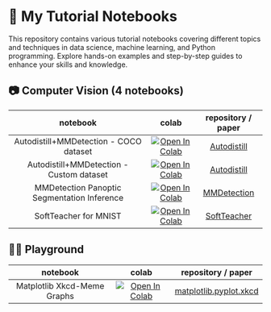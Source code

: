 # 📓 My Tutorial Notebooks
This repository contains various tutorial notebooks covering different topics and techniques in data science, machine learning, and Python programming. Explore hands-on examples and step-by-step guides to enhance your skills and knowledge.

## 📷 Computer Vision (4 notebooks)
| **notebook** | **colab** | **repository / paper** |
|:------------:|:---------:|:----------------------:|
|Autodistill+MMDetection - COCO dataset|<a target="_blank" href="https://colab.research.google.com/github/bhyun-kim/automation/blob/main/autodistill_mmdet-COCO.ipynb"> <img src="https://colab.research.google.com/assets/colab-badge.svg" alt="Open In Colab"/> </a>|[Autodistill](https://github.com/autodistill/autodistill?tab=readme-ov-file)
|Autodistill+MMDetection - Custom dataset|<a target="_blank" href="https://colab.research.google.com/github/bhyun-kim/automation/blob/main/autodistill_mmdet-custom_dataset.ipynb"> <img src="https://colab.research.google.com/assets/colab-badge.svg" alt="Open In Colab"/> </a>|[Autodistill](https://github.com/autodistill/autodistill?tab=readme-ov-file)|
|MMDetection Panoptic Segmentation Inference|<a target="_blank" href="https://colab.research.google.com/github/bhyun-kim/tutorials/blob/main/MMDetection_Panoptic.ipynb"> <img src="https://colab.research.google.com/assets/colab-badge.svg" alt="Open In Colab"/> </a>|[MMDetection](https://github.com/open-mmlab/mmdetection)|
|SoftTeacher for MNIST|<a target="_blank" href="https://colab.research.google.com/github/bhyun-kim/tutorials/blob/main/Semi_Supervised_Learning_with_MNIST.ipynb"><img src="https://colab.research.google.com/assets/colab-badge.svg" alt="Open In Colab"/></a>|[SoftTeacher](https://arxiv.org/abs/2106.09018)|


## 🤽‍♂️ Playground 
| **notebook** | **colab** | **repository / paper** |
|:------------:|:---------:|:----------------------:|
|Matplotlib Xkcd-Meme Graphs|<a target="_blank" href="https://colab.research.google.com/github/bhyun-kim/automation/blob/main/Matplotlib_xkcd_playground.ipynb"><img src="https://colab.research.google.com/assets/colab-badge.svg" alt="Open In Colab"/></a>|[matplotlib.pyplot.xkcd](https://matplotlib.org/stable/api/_as_gen/matplotlib.pyplot.xkcd.html)|

